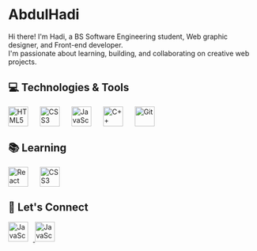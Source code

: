   <h1>AbdulHadi</h1>
<p>Hi there! I'm Hadi, a BS Software Engineering student, Web graphic designer, and Front-end developer.<br>I'm passionate about learning, building, and collaborating on creative web projects.</p>

<h2>💻 Technologies & Tools</h2>

<div style="display: flex; align-items: center; gap: 14px;">
  <img src="https://skillicons.dev/icons?i=html" alt="HTML5" width="40" height="40" style="margin-right: 10px;" />
  <img src="https://skillicons.dev/icons?i=css" alt="CSS3" width="40" height="40" style="margin-right: 10px;" />
  <img src="https://skillicons.dev/icons?i=js" alt="JavaScript" width="40" height="40" style="margin-right: 10px;" />
  <img src="https://skillicons.dev/icons?i=cpp" alt="C++" width="40" height="40" style="margin-right: 10px;" />
  <img src="https://skillicons.dev/icons?i=git" alt="Git" width="40" height="40" style="margin-right: 10px;" />
</div>

<h2>📚 Learning</h2>

<div style="display: flex; align-items: center; gap: 14px;">
  <img src="https://skillicons.dev/icons?i=react" alt="React" width="40" height="40" style="margin-right: 10px;" />
  <img src="https://skillicons.dev/icons?i=linux" alt="CSS3" width="40" height="40" style="margin-right: 10px;" />
</div>

<h2>🔗 Let's Connect</h2>
<div align="left">
  <a href="https://www.linkedin.com/in/abdulhadi-saqib-98b246307?utm_source=share&utm_campaign=share_via&utm_content=profile&utm_medium=android_app" target="_blank">
    <img src="https://skillicons.dev/icons?i=linkedin" alt="JavaScript" width="40" height="40" style="margin-right: 10px;" />
  </a>
  <a href="https://x.com/AbdulHadi_31?t=nDH4HE50nyyIHS957Dr2Uw&s=09" target="_blank">
    <img src="https://skillicons.dev/icons?i=twitter" alt="JavaScript" width="40" height="40" style="margin-right: 10px;" />
  </a>
</div>

###
